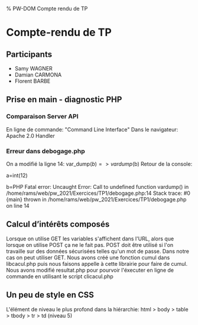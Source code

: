 % PW-DOM  Compte rendu de TP

# Compte-rendu de TP

## Participants 

* Samy WAGNER
* Damian CARMONA
* Florent BARBE

## Prise en main - diagnostic PHP

### Comparaison Server API

En ligne de commande: "Command Line Interface"
Dans le navigateur: Apache 2.0 Handler

### Erreur dans debogage.php

On a modifié la ligne 14: var_dump($b) => vardump($b)
Retour de la console:

 a=int(12)

 b=PHP Fatal error:  Uncaught Error: Call to undefined function vardump() in /home/rams/web/pw_2021/Exercices/TP1/debogage.php:14
Stack trace:
#0 {main}
  thrown in /home/rams/web/pw_2021/Exercices/TP1/debogage.php on line 14

## Calcul d’intérêts composés

Lorsque on utilise GET les variables s'affichent dans l'URL, alors que lorsque on utilise POST ça ne le fait pas. POST doit être utilisé si l'on travaille sur des données sécurisées telles qu'un mot de passe. Dans notre cas on peut utiliser GET.
Nous avons créé une fonction cumul dans libcacul.php puis nous faisons appelle à cette librairie pour faire de cumul.
Nous avons modifié resultat.php pour pourvoir l'éxecuter en ligne de commande en utilisant le script clicacul.php

## Un peu de style en CSS

L'élément de niveau le plus profond dans la hiérarchie:
html > body > table > tbody > tr > td (niveau 5)